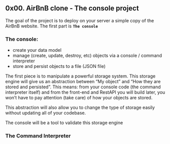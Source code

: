 ## 0x00. AirBnB clone - The console project

The goal of the project is to deploy on your server a simple copy of the AirBnB website.
The first part is **`The console`**

### The console:

 - create your data model
 - manage (create, update, destroy, etc) objects via a console / command interpreter
 - store and persist objects to a file (JSON file)

The first piece is to manipulate a powerful storage system. This storage engine will give us an abstraction between “My object” and “How they are stored and persisted”. This means: from your console code (the command interpreter itself) and from the front-end and RestAPI you will build later, you won’t have to pay attention (take care) of how your objects are stored.

This abstraction will also allow you to change the type of storage easily without updating all of your codebase.

The console will be a tool to validate this storage engine

### The Command Interpreter
